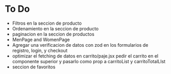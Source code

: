 
# To Do 
- Filtros en la seccion de producto
- Ordenamiento en la seccion de producto
- paginacion en la seccion de productos
- MenPage and WomenPage
- Agregar una verificacion de datos con zod en los formularios de registro, login, y checkout
- optimizar el fetching de datos en carrito/paje.jsx pedir el carrito en el componente superior y pasarlo como prop a carritoList y carritoTotalLIst
- seccion de favoritos

